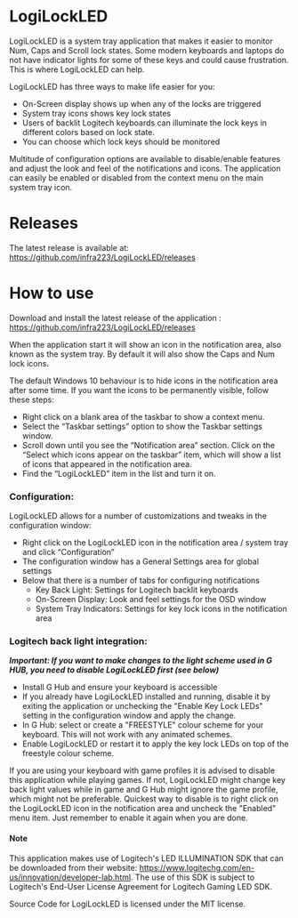 # LogiLockLED
LogiLockLED is a system tray application that makes it easier to monitor Num, Caps and Scroll lock states.  Some modern keyboards and laptops do not have indicator lights for some of these keys and could cause frustration.  This is where LogiLockLED can help.

LogiLockLED has three ways to make life easier for you:
- On-Screen display shows up when any of the locks are triggered
- System tray icons shows key lock states
- Users of backlit Logitech keyboards can illuminate the lock keys in different colors based on lock state.
- You can choose which lock keys should be monitored

Multitude of configuration options are available to disable/enable features and adjust the look and feel of the notifications and icons.  The application can easily be enabled or disabled from the context menu on the main system tray icon.


# Releases
The latest release is available at: 
https://github.com/infra223/LogiLockLED/releases


# How to use
Download and install the latest release of the application : https://github.com/infra223/LogiLockLED/releases 

When the application start it will show an icon in the notification area, also known as the system tray.  By default it will also show the Caps and Num lock icons.

The default Windows 10 behaviour is to hide icons in the notification area after some time.  If you want the icons to be permanently visible, follow these steps:
- Right click on a blank area of the taskbar to show a context menu.
- Select the “Taskbar settings” option to show the Taskbar settings window.
- Scroll down until you see the “Notification area” section.   Click on the “Select which icons appear on the taskbar” item, which will show a list of icons that appeared in the notification area.
- Find the “LogiLockLED” item in the list and turn it on.

### Configuration:
LogiLockLED allows for a number of customizations and tweaks in the configuration window:
- Right click on the LogiLockLED icon in the notification area / system tray and click “Configuration”
- The configuration window has a General Settings  area for global settings
- Below that there is a number of tabs for configuring notifications
  - Key Back Light: Settings for Logitech backlit keyboards
  - On-Screen Display: Look and feel settings for the OSD window
  - System Tray Indicators: Settings for key lock icons in the notification area

### Logitech back light integration:
***Important: If you want to make changes to the light scheme used in G HUB, you need to disable LogiLockLED first (see below)***

- Install G Hub and ensure your keyboard is accessible
- If you already have LogiLockLED installed and running, disable it by exiting the application or unchecking the "Enable Key Lock LEDs" setting in the configuration window and apply the change.
- In G Hub: select or create a "FREESTYLE" colour scheme for your keyboard. This will not work with any animated schemes.
- Enable LogiLockLED or restart it to apply the key lock LEDs on top of the freestyle colour scheme.

If you are using your keyboard with game profiles it is advised to disable this application while playing games.  If not, LogiLockLED might change key back light values while in game and G Hub might ignore the game profile, which might not be preferable.  Quickest way to disable is to right click on the LogiLockLED icon in the notification area and uncheck the "Enabled" menu item.  Just remember to enable it again when you are done.

#### Note
This application makes use of Logitech's LED ILLUMINATION SDK that can be downloaded from their website: https://www.logitechg.com/en-us/innovation/developer-lab.html. 
The use of this SDK is subject to Logitech's End-User License Agreement for Logitech Gaming LED SDK.

Source Code for LogiLockLED is licensed under the MIT license.

